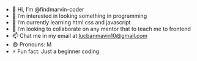 - 👋 Hi, I’m @findmarvin-coder
- 👀 I’m interested in looking something in programming
- 🌱 I’m currently learning html css and javascript
- 💞️ I’m looking to collaborate on any mentor that to teach me to frontend
- 📫 Chat me in my email at lucbanmavin10@gmail.com
- 😄 Pronouns: M
- ⚡ Fun fact: Just a beginner coding

<!---
findmarvin-coder/findmarvin-coder is a ✨ special ✨ repository because its `README.md` (this file) appears on your GitHub profile.
--->
